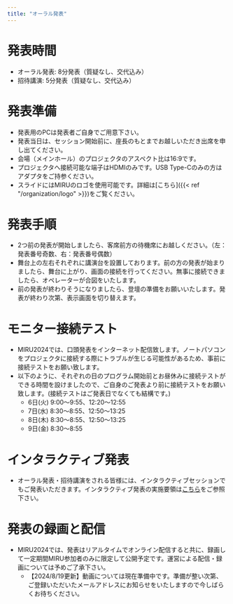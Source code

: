 ```yaml
---
title: "オーラル発表"
---
```


# 発表時間 
- オーラル発表: 8分発表（質疑なし、交代込み）
- 招待講演: 5分発表（質疑なし、交代込み）

# 発表準備
- 発表用のPCは発表者ご自身でご用意下さい。 
- 発表当日は、セッション開始前に、座長のもとまでお越しいただき出席を申し出てください。
- 会場（メインホール）のプロジェクタのアスペクト比は16:9です。
- プロジェクタへ接続可能な端子はHDMIのみです。USB Type-Cのみの方はアダプタをご持参ください。
- スライドにはMIRUのロゴを使用可能です。詳細は[こちら]({{< ref "/organization/logo" >}})をご覧ください。

# 発表手順
- 2つ前の発表が開始しましたら、客席前方の待機席にお越しください。（左：発表番号奇数、右：発表番号偶数）
- 舞台上の左右それぞれに講演台を設置しております。前の方の発表が始まりましたら、舞台に上がり、画面の接続を行ってください。無事に接続できましたら、オペレーターが合図をいたします。
- 前の発表が終わりそうになりましたら、登壇の準備をお願いいたします。発表が終わり次第、表示画面を切り替えます。

# モニター接続テスト
- MIRU2024では、口頭発表をインターネット配信致します。ノートパソコンをプロジェクタに接続する際にトラブルが生じる可能性があるため、事前に接続テストをお願い致します。
- 以下のように、それぞれの日のプログラム開始前とお昼休みに接続テストができる時間を設けましたので、ご自身のご発表より前に接続テストをお願い致します。(接続テストはご発表日でなくても結構です。)
	- 6日(火) 9:00～9:55、12:20～12:55
	- 7日(水) 8:30～8:55、12:50～13:25
	- 8日(木) 8:30～8:55、12:50～13:25
	- 9日(金) 8:30～8:55

# インタラクティブ発表
- オーラル発表・招待講演をされる皆様には、インタラクティブセッションでもご発表いただきます。インタラクティブ発表の実施要領は[こちら](../interactive)をご参照下さい。

# 発表の録画と配信
- MIRU2024では、発表はリアルタイムでオンライン配信すると共に、録画して一定期間MIRU参加者のみに限定して公開予定です。運営による配信・録画については予めご了承下さい。
    - 【2024/8/19更新】動画については現在準備中です。準備が整い次第、ご登録いただいたメールアドレスにお知らせをいたしますので今しばらくお待ちください。




